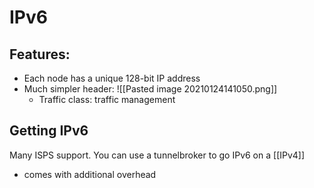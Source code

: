 # IPv6

## Features:
- Each node has a unique 128-bit IP address
- Much simpler header: 
![[Pasted image 20210124141050.png]]
	- Traffic class: traffic management
	
	
## Getting IPv6
Many ISPS support.
You can use a tunnelbroker to go IPv6 on a [[IPv4]]
- comes with additional overhead
